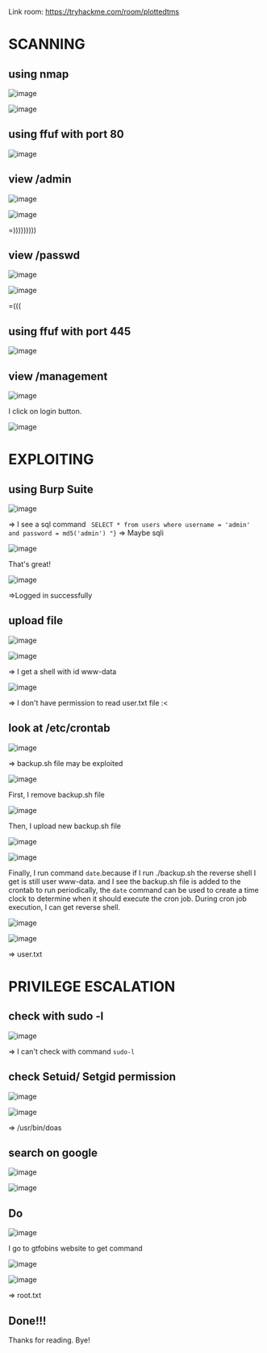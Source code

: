 Link room: https://tryhackme.com/room/plottedtms
# SCANNING
## using nmap
![image](https://github.com/nguyenngocdung18/tryhackme/assets/134156226/252a1b0a-a7d5-4ca9-b5db-28c9934925be)

![image](https://github.com/nguyenngocdung18/tryhackme/assets/134156226/b6f849bd-bc02-4e34-9b2c-41474b2e2d03)
## using ffuf with port 80
![image](https://github.com/nguyenngocdung18/tryhackme/assets/134156226/7e66a40b-69a8-4e8a-9c6d-dce99f7a8108)
## view /admin
![image](https://github.com/nguyenngocdung18/tryhackme/assets/134156226/34b5b91f-308b-49e7-99b8-2c0f934985f9)

![image](https://github.com/nguyenngocdung18/tryhackme/assets/134156226/b2bfd974-4e24-47af-8146-06d0456278d7)

=))))))))) 
## view /passwd
![image](https://github.com/nguyenngocdung18/tryhackme/assets/134156226/099cc237-8e3a-4a07-a49f-0c3ea87f6e73)

![image](https://github.com/nguyenngocdung18/tryhackme/assets/134156226/1706c8bb-79dc-4c7c-ac96-9a3f336929d4)

=(((
## using ffuf with port 445
![image](https://github.com/nguyenngocdung18/tryhackme/assets/134156226/9cfe21cc-9f5b-4bfc-9e17-a765a10026e5)

## view /management
![image](https://github.com/nguyenngocdung18/tryhackme/assets/134156226/4addf013-8085-4021-9334-93b2b5272f69)

I click on login button.

![image](https://github.com/nguyenngocdung18/tryhackme/assets/134156226/99d77035-d280-4640-a998-5ef43f149a80)

# EXPLOITING
## using Burp Suite
![image](https://github.com/nguyenngocdung18/tryhackme/assets/134156226/c640a87b-ded8-4eba-8713-b34da0e2647e)

=> I see a sql command ``` SELECT * from users where username = 'admin' and password = md5('admin') "}``` 
=> Maybe sqli

![image](https://github.com/nguyenngocdung18/tryhackme/assets/134156226/cdb970c1-0668-49ab-8040-3b19008552e8)

That's great!

![image](https://github.com/nguyenngocdung18/tryhackme/assets/134156226/d8b38d1a-e670-4a1d-a209-af904d4c3632)

=>Logged in successfully
## upload file
![image](https://github.com/nguyenngocdung18/tryhackme/assets/134156226/d509807d-7771-4c13-868c-7283fd3b1db5)

![image](https://github.com/nguyenngocdung18/tryhackme/assets/134156226/da09dada-0572-4663-9d3c-9a0664803a36)

=> I get a shell with id www-data

![image](https://github.com/nguyenngocdung18/tryhackme/assets/134156226/7ff3bec2-cead-491b-8028-97facdda02b9)

=> I don't have permission to read user.txt file :<
## look at /etc/crontab
![image](https://github.com/nguyenngocdung18/tryhackme/assets/134156226/5e9755cf-c010-42ed-937a-d6cdfa789158)

=> backup.sh file may be exploited

![image](https://github.com/nguyenngocdung18/tryhackme/assets/134156226/1c86c6df-408d-4eb0-9e1d-c3c3ad423aa6)

First, I remove backup.sh file

![image](https://github.com/nguyenngocdung18/tryhackme/assets/134156226/c7e3148b-3a4e-4d4c-b412-6819f27a3d79)

Then, I upload new backup.sh file 

![image](https://github.com/nguyenngocdung18/tryhackme/assets/134156226/ab6184bb-3eb3-4215-a9fa-fe4fccad2ea6)

![image](https://github.com/nguyenngocdung18/tryhackme/assets/134156226/e64dbd82-85ff-4024-aa2f-216187925bc3)

Finally, I run command ```date```.because if I run ./backup.sh the reverse shell I get is still user www-data. and I see the backup.sh file is added to the crontab to run periodically, the ```date``` command can be used to create a time clock to determine when it should execute the cron job. During cron job execution, I can get reverse shell.

![image](https://github.com/nguyenngocdung18/tryhackme/assets/134156226/08158e11-1d10-4e19-bdd8-2e178ba1fd54)

![image](https://github.com/nguyenngocdung18/tryhackme/assets/134156226/b58af1e8-d9da-44c6-8a27-125052bfd299)

=> user.txt
# PRIVILEGE ESCALATION
## check with sudo -l
![image](https://github.com/nguyenngocdung18/tryhackme/assets/134156226/a8a12e5d-63e7-4bf2-93cc-1c5bbbe3e8e5)

=> I can't check with command ```sudo-l```
## check Setuid/ Setgid permission
![image](https://github.com/nguyenngocdung18/tryhackme/assets/134156226/aced6b94-f5d8-4493-b58a-9c6b8c30c27d)

![image](https://github.com/nguyenngocdung18/tryhackme/assets/134156226/b6539468-3f6b-479c-80ad-3d35f96dbb06)

=> /usr/bin/doas
## search on google

![image](https://github.com/nguyenngocdung18/tryhackme/assets/134156226/3e5255d2-ae9c-4f9f-8e40-6e9a99f7de87)

![image](https://github.com/nguyenngocdung18/tryhackme/assets/134156226/bf55fb16-23eb-4e7d-9cfd-04cf2ecac71e)

## Do
![image](https://github.com/nguyenngocdung18/tryhackme/assets/134156226/22372f6b-501e-474f-ab36-376acadac0ab)

I go to gtfobins website to get command

![image](https://github.com/nguyenngocdung18/tryhackme/assets/134156226/bbde9474-f2a1-486b-85d8-6ad4812b57f0)

![image](https://github.com/nguyenngocdung18/tryhackme/assets/134156226/3216416e-d00e-4861-bce1-8dcf8e5b425c)

=> root.txt
## Done!!!
Thanks for reading. Bye!

